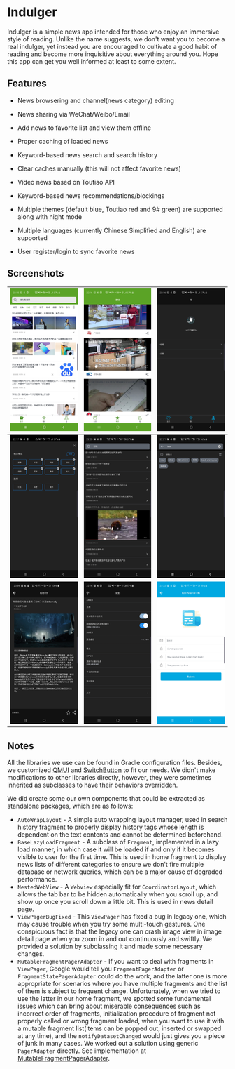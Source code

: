 # Indulger

Indulger is a simple news app intended for those who enjoy an immersive style of reading. Unlike the name suggests, we don't want you to become a real indulger, yet instead you are encouraged to cultivate a good habit of reading and become more inquisitive about everything around you. Hope this app can get you well informed at least to some extent.

## Features

+ News browsering and channel(news category) editing
+ News sharing via WeChat/Weibo/Email
+ Add news to favorite list and view them offline
+ Proper caching of loaded news
+ Keyword-based news search and search history
+ Clear caches manually (this will not affect favorite news)
+ Video news based on Toutiao API
+ Keyword-based news recommendations/blockings

+ Multiple themes (default blue, Toutiao red and 9# green) are supported along with night mode
+ Multiple languages (currently Chinese Simplified and English) are supported
+ User register/login to sync favorite news

## Screenshots
| ![main_fragment](imgs/Screenshot_20190901-221540_Indulger.jpg) | ![video_list](imgs/Screenshot_20190901-221603_Indulger.jpg)  | ![user_side](imgs/Screenshot_20190901-221641_Indulger.jpg)   |
| ------------------------------------------------------------ | ------------------------------------------------------------ | ------------------------------------------------------------ |
| ![channel_editing](imgs/Screenshot_20190901-221705_Indulger.jpg) | ![search_result](imgs/Screenshot_20190901-222016_Indulger.jpg) | ![search_history](imgs/Screenshot_20190901-222132_Indulger.jpg) |
| ![news_detail](imgs/Screenshot_20190831-233936_Indulger.jpg) | ![settings](imgs/Screenshot_20190901-221627_Indulger.jpg)    | ![personal_info_editing](imgs/Screenshot_20190901-222201_Indulger.jpg) |




## Notes

All the libraries we use can be found in Gradle configuration files. Besides, we customized [QMUI](https://github.com/Tencent/QMUI_Android.git) and [SwitchButton](https://github.com/zcweng/SwitchButton.git) to fit our needs. We didn't make modifications to other libraries directly, however, they were sometimes inherited as subclasses to have their behaviors overridden. 

We did create some our own components that could be extracted as standalone packages, which are as follows:

+ `AutoWrapLayout` - A simple auto wrapping layout manager, used in search history fragment to properly display history tags whose length is dependent on the text contents and cannot be determined beforehand.
+ `BaseLazyLoadFragment` - A subclass of `Fragment`, implemented in a lazy load manner, in which case it will be loaded if and only if it becomes visible to user for the first time. This is used in home fragment to display news lists of different categories to ensure we don't fire multiple database or network queries, which can be a major cause of degraded performance.
+ `NestedWebView` - A `Webview` especially fit for `CoordinatorLayout`, which allows the tab bar to be hidden automatically when you scroll up, and show up once you scroll down a little bit. This is used in news detail page.
+ `ViewPagerBugFixed` - This `ViewPager` has fixed a bug in legacy one, which may cause trouble when you try some multi-touch gestures. One conspicuous fact is that the legacy one can crash image view in image detail page when you zoom in and out continuously and swiftly. We provided a solution by subclassing it and made some necessary changes.
+ `MutableFragmentPagerAdapter` - If you want to deal with fragments in `ViewPager`, Google would tell you `FragmentPagerAdapter` or `FragmentStatePagerAdapter` could do the work, and the latter one is more appropriate for scenarios where you have multiple fragments and the list of them is subject to frequent change. Unfortunately, when we tried to use the latter in our home fragment, we spotted some fundamental issues which can bring about miserable consequences such as incorrect order of fragments, initialization procedure of fragment not properly called or wrong fragment loaded, when you want to use it with a mutable fragment list(items can be popped out, inserted or swapped at any time), and the `notifyDatasetChanged` would just gives you a piece of junk in many cases. We worked out a solution using generic `PagerAdapter` directly. See implementation at [MutableFragmentPagerAdapter](app/src/main/java/com/inftyloop/indulger/adapter/MutableFragmentPagerAdapter.java).
